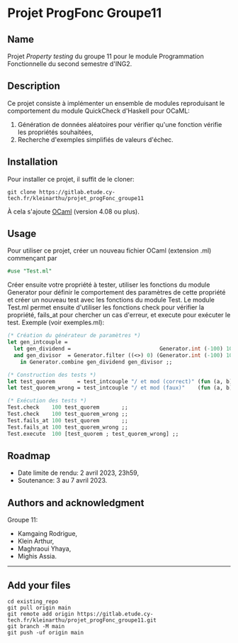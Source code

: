 # Projet ProgFonc Groupe11


## Name
Projet *Property testing* du groupe 11 pour le module Programmation Fonctionnelle du second semestre d'ING2.

## Description
Ce projet consiste à implémenter un ensemble de modules reproduisant le comportement du module QuickCheck d'Haskell pour OCaML:
1. Génération de données aléatoires pour vérifier qu'une fonction vérifie les propriétés souhaitées,
2. Recherche d'exemples simplifiés de valeurs d'échec.

## Installation
Pour installer ce projet, il suffit de le cloner:
```
git clone https://gitlab.etude.cy-tech.fr/kleinarthu/projet_progFonc_groupe11
```
À cela s'ajoute [OCaml](https://ocaml.org/docs/up-and-running) (version 4.08 ou plus).

## Usage
Pour utiliser ce projet, créer un nouveau fichier OCaml (extension .ml) commençant par
``` ocaml
#use "Test.ml"
```
Créer ensuite votre propriété à tester, utiliser les fonctions du module Generator pour définir le comportement des paramètres de cette propriété et créer un nouveau test avec les fonctions du module Test.
Le module Test.ml permet ensuite d'utiliser les fonctions check pour vérifier la propriété, fails\_at pour chercher un cas d'erreur, et execute pour exécuter le test.
Exemple (voir exemples.ml):
``` ocaml
(* Création du générateur de paramètres *)
let gen_intcouple =
  let gen_dividend =                            Generator.int (-100) 100
  and gen_divisor  = Generator.filter ((<>) 0) (Generator.int (-100) 100)
    in Generator.combine gen_dividend gen_divisor ;;

(* Construction des tests *)
let test_quorem       = test_intcouple "/ et mod (correct)" (fun (a, b) -> (a = (a / b) * b + (a mod b))) ;;
let test_quorem_wrong = test_intcouple "/ et mod (faux)"    (fun (a, b) -> (a = (a / b) * b - (a mod b))) ;;

(* Exécution des tests *)
Test.check    100 test_quorem       ;;
Test.check    100 test_quorem_wrong ;;
Test.fails_at 100 test_quorem       ;;
Test.fails_at 100 test_quorem_wrong ;;
Test.execute  100 [test_quorem ; test_quorem_wrong] ;;
```

## Roadmap
- Date limite de rendu: 2 avril 2023, 23h59,
- Soutenance: 3 au 7 avril 2023.

## Authors and acknowledgment
Groupe 11:
- Kamgaing Rodrigue,
- Klein Arthur,
- Maghraoui Yhaya,
- Mighis Assia.

***

## Add your files

```
cd existing_repo
git pull origin main
git remote add origin https://gitlab.etude.cy-tech.fr/kleinarthu/projet_progFonc_groupe11.git
git branch -M main
git push -uf origin main
```
